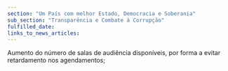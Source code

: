 ```yaml
---
section: "Um País com melhor Estado, Democracia e Soberania"
sub_section: "Transparência e Combate à Corrupção"
fulfilled_date:
links_to_news_articles:
---
```


Aumento do número de salas de audiência disponíveis, por forma a evitar retardamento nos agendamentos;